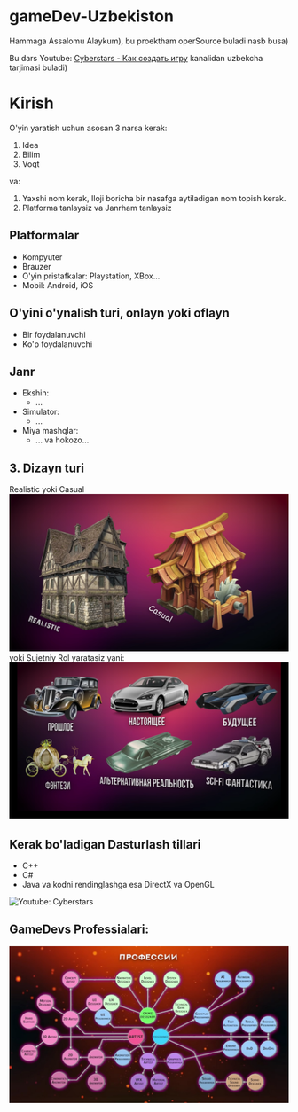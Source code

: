 # gameDev-Uzbekiston

Hammaga Assalomu Alaykum), bu proektham operSource buladi nasb busa)

Bu dars Youtube: [Cyberstars - Как создать игру](https://m.youtube.com/channel/UC6sAHpsU5HJgiy6090fowCg)
kanalidan uzbekcha tarjimasi buladi)

# Kirish
O'yin yaratish uchun asosan 3 narsa kerak:
1. Idea
2. Bilim
3. Voqt

va:
1. Yaxshi nom kerak, Iloji boricha bir nasafga aytiladigan nom topish kerak.
2. Platforma tanlaysiz va Janrham tanlaysiz

## Platformalar
* Kompyuter
* Brauzer
* O'yin pristafkalar: Playstation, XBox...
* Mobil: Android, iOS

## O'yini o'ynalish turi, onlayn yoki oflayn
* Bir foydalanuvchi
* Ko'p foydalanuvchi

## Janr
* Ekshin:
  * ...
* Simulator:
  * ...
* Miya mashqlar:
  * ...
va hokozo...

## 3. Dizayn turi
Realistic yoki Casual
![Youtube: Cyberstars](./2196f2d5ad4028873ea2cec7ad9a75e7.png)
yoki Sujetniy Rol yaratasiz yani:
![Youtube: Cyberstars](./c63c0daef952305fcc3ff1f393b79aec.png)

## Kerak bo'ladigan Dasturlash tillari
* C++
* C#
* Java
va kodni rendinglashga esa DirectX va OpenGL

![Youtube: Cyberstars](./74035edf0e1742e3d38c50163b379d295.png)

## 


## GameDevs Professialari:
![Youtube: Cyberstars](./c391b0a22f5c1e46d62c8274a21ced6e.jpg)

